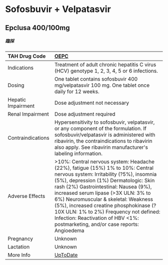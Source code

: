 # Sofosbuvir + Velpatasvir

## Epclusa 400/100mg

##### 臨採

| TAH Drug Code      | [OEPC](https://www.tahsda.org.tw/drugs/hissearch.php?drug_code=OEPC)                                                                                                                                                                                                                                                                                                                                                                                              |
|:-------------------|:------------------------------------------------------------------------------------------------------------------------------------------------------------------------------------------------------------------------------------------------------------------------------------------------------------------------------------------------------------------------------------------------------------------------------------------------------------------|
| Indications        | Treatment of adult chronic hepatitis C virus (HCV) genotype 1, 2, 3, 4, 5 or 6 infections.                                                                                                                                                                                                                                                                                                                                                                        |
| Dosing             | One tablet contains sofosbuvir 400 mg/velpatasvir 100 mg. One tablet once daily for 12 weeks.                                                                                                                                                                                                                                                                                                                                                                     |
| Hepatic Impairment | Dose adjustment not necessary                                                                                                                                                                                                                                                                                                                                                                                                                                     |
| Renal Impairment   | Dose adjustment required                                                                                                                                                                                                                                                                                                                                                                                                                                          |
| Contraindications  | Hypersensitivity to sofosbuvir, velpatasvir, or any component of the formulation. If sofosbuvir/velpatasvir is administered with ribavirin, the contraindications to ribavirin also apply. See ribavirin manufacturer's labeling information.                                                                                                                                                                                                                     |
| Adverse Effects    | >10%: Central nervous system: Headache (22%), fatigue (15%) 1% to 10%: Central nervous system: Irritability (?5%), insomnia (5%), depression (1%) Dermatologic: Skin rash (2%) Gastrointestinal: Nausea (9%), increased serum lipase (>3X ULN: 3% to 6%) Neuromuscular & skeletal: Weakness (5%), increased creatine phosphokinase (?10X ULN: 1% to 2%) Frequency not defined: Infection: Reactivation of HBV <1%: postmarketing, and/or case reports: Angioedema |
| Pregnancy          | Unknown                                                                                                                                                                                                                                                                                                                                                                                                                                                           |
| Lactation          | Unknown                                                                                                                                                                                                                                                                                                                                                                                                                                                           |
| More Info          | [UpToDate](https://www.uptodate.com/contents/sofosbuvir-and-velpatasvir-drug-information)                                                                                                                                                                                                                                                                                                                                                                         |

